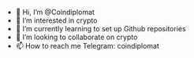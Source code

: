 - 👋 Hi, I’m @Coindiplomat
- 👀 I’m interested in crypto
- 🌱 I’m currently learning to set up Github repositories
- 💞️ I’m looking to collaborate on crypto
- 📫 How to reach me Telegram: coindiplomat

<!---
Coindiplomat/Coindiplomat is a ✨ special ✨ repository because its `README.md` (this file) appears on your GitHub profile.
You can click the Preview link to take a look at your changes.
--->
